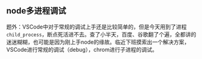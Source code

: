 ## node多进程调试
题外：VSCode中对于常规的调试上手还是比较简单的，但是今天用到了进程`child_process`，断点死活进不去。查了小半天，百度、谷歌翻了个遍，全都讲的迷迷糊糊，也可能是因为刚上手node的缘故。临近下班摸索出一个解决方案，VSCode进行常规的调试（debug），chrom进行子进程的调试。